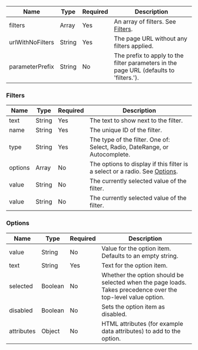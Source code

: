 
| Name             | Type   | Required | Description                                                                            |
|------------------|--------|----------|----------------------------------------------------------------------------------------|
| filters          | Array  | Yes      | An array of filters. See [Filters](#filters).                                          |
| urlWithNoFilters | String | Yes      | The page URL without any filters applied.                                              |
| parameterPrefix  | String | No       | The prefix to apply to the filter parameters in the page URL (defaults to 'filters.'). |

### Filters

| Name    | Type   | Required | Description                                                                            |
|---------|--------|----------|----------------------------------------------------------------------------------------|
| text    | String | Yes      | The text to show next to the filter.                                                   |
| name    | String | Yes      | The unique ID of the filter.                                                           |
| type    | String | Yes      | The type of the filter. One of: Select, Radio, DateRange, or Autocomplete.             |
| options | Array  | No       | The options to display if this filter is a select or a radio. See [Options](#options). |
| value   | String | No       | The currently selected value of the filter.                                            |
| value   | String | No       | The currently selected value of the filter.                                            |

### Options

| Name       | Type    | Required | Description                                                                                                  |
|------------|---------|----------|--------------------------------------------------------------------------------------------------------------|
| value      | String  | No       | Value for the option item. Defaults to an empty string.                                                      |
| text       | String  | Yes      | Text for the option item.                                                                                    |
| selected   | Boolean | No       | Whether the option should be selected when the page loads. Takes precedence over the top-level value option. |
| disabled   | Boolean | No       | Sets the option item as disabled.                                                                            |
| attributes | Object  | No       | HTML attributes (for example data attributes) to add to the option.                                          |